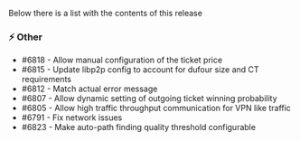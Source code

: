 Below there is a list with the contents of this release

### ⚡ Other

- #6818 - Allow manual configuration of the ticket price
- #6815 - Update libp2p config to account for dufour size and CT requirements
- #6812 - Match actual error message
- #6807 - Allow dynamic setting of outgoing ticket winning probability
- #6805 - Allow high traffic throughput communication for VPN like traffic
- #6791 - Fix network issues
- #6823 - Make auto-path finding quality threshold configurable
